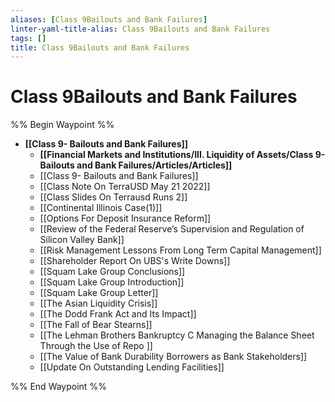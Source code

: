 ```yaml
---
aliases: [Class 9Bailouts and Bank Failures]
linter-yaml-title-alias: Class 9Bailouts and Bank Failures
tags: []
title: Class 9Bailouts and Bank Failures
---
```


# Class 9Bailouts and Bank Failures

%% Begin Waypoint %%
- **[[Class 9- Bailouts and Bank Failures]]**
	- **[[Financial Markets and Institutions/III. Liquidity of Assets/Class 9- Bailouts and Bank Failures/Articles/Articles]]**
	- [[Class 9- Bailouts and Bank Failures]]
	- [[Class Note On TerraUSD May 21 2022]]
	- [[Class Slides On Terrausd Runs 2]]
	- [[Continental Illinois Case(1)]]
	- [[Options For Deposit Insurance Reform]]
	- [[Review of the Federal Reserve’s Supervision and Regulation of Silicon Valley Bank]]
	- [[Risk Management Lessons From Long Term Capital Management]]
	- [[Shareholder Report On UBS's Write Downs]]
	- [[Squam Lake Group Conclusions]]
	- [[Squam Lake Group Introduction]]
	- [[Squam Lake Group Letter]]
	- [[The Asian Liquidity Crisis]]
	- [[The Dodd Frank Act and Its Impact]]
	- [[The Fall of Bear Stearns]]
	- [[The Lehman Brothers Bankruptcy C Managing the Balance Sheet Through the Use of Repo ]]
	- [[The Value of Bank Durability Borrowers as Bank Stakeholders]]
	- [[Update On Outstanding Lending Facilities]]

%% End Waypoint %%